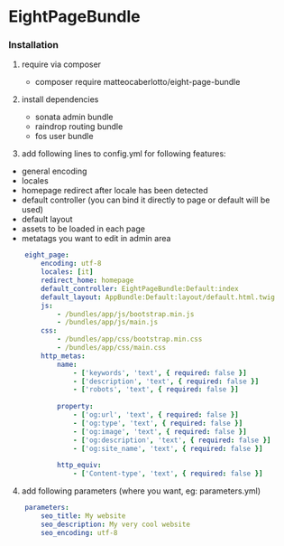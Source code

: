 # EightPageBundle

### Installation

1. require via composer
    - composer require matteocaberlotto/eight-page-bundle


2. install dependencies
    - sonata admin bundle
    - raindrop routing bundle
    - fos user bundle

3. add following lines to config.yml for following features:
  - general encoding
  - locales
  - homepage redirect after locale has been detected
  - default controller (you can bind it directly to page or default will be used)
  - default layout
  - assets to be loaded in each page
  - metatags you want to edit in admin area
        
```yml
    eight_page:
        encoding: utf-8
        locales: [it]
        redirect_home: homepage
        default_controller: EightPageBundle:Default:index
        default_layout: AppBundle:Default:layout/default.html.twig
        js:
            - /bundles/app/js/bootstrap.min.js
            - /bundles/app/js/main.js
        css:
            - /bundles/app/css/bootstrap.min.css
            - /bundles/app/css/main.css
        http_metas:
            name:
                - ['keywords', 'text', { required: false }]
                - ['description', 'text', { required: false }]
                - ['robots', 'text', { required: false }]
    
            property:
                - ['og:url', 'text', { required: false }]
                - ['og:type', 'text', { required: false }]
                - ['og:image', 'text', { required: false }]
                - ['og:description', 'text', { required: false }]
                - ['og:site_name', 'text', { required: false }]
    
            http_equiv:
                - ['Content-type', 'text', { required: false }]
```

4. add following parameters (where you want, eg: parameters.yml)
```yml
    parameters:
        seo_title: My website
        seo_description: My very cool website
        seo_encoding: utf-8
```
